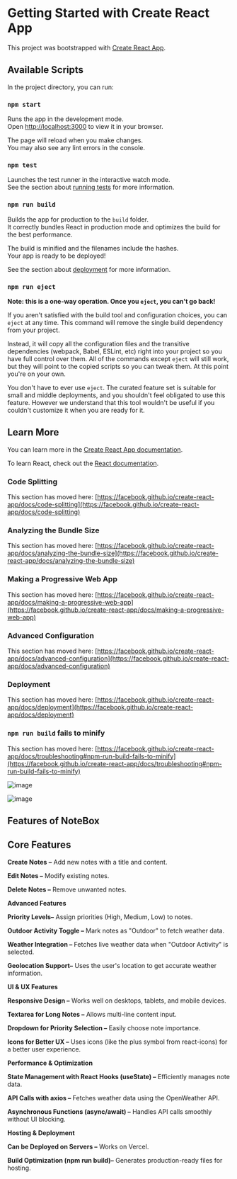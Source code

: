 # Getting Started with Create React App

This project was bootstrapped with [Create React App](https://github.com/facebook/create-react-app).

## Available Scripts

In the project directory, you can run:

### `npm start`

Runs the app in the development mode.\
Open [http://localhost:3000](http://localhost:3000) to view it in your browser.

The page will reload when you make changes.\
You may also see any lint errors in the console.

### `npm test`

Launches the test runner in the interactive watch mode.\
See the section about [running tests](https://facebook.github.io/create-react-app/docs/running-tests) for more information.

### `npm run build`

Builds the app for production to the `build` folder.\
It correctly bundles React in production mode and optimizes the build for the best performance.

The build is minified and the filenames include the hashes.\
Your app is ready to be deployed!

See the section about [deployment](https://facebook.github.io/create-react-app/docs/deployment) for more information.

### `npm run eject`

**Note: this is a one-way operation. Once you `eject`, you can't go back!**

If you aren't satisfied with the build tool and configuration choices, you can `eject` at any time. This command will remove the single build dependency from your project.

Instead, it will copy all the configuration files and the transitive dependencies (webpack, Babel, ESLint, etc) right into your project so you have full control over them. All of the commands except `eject` will still work, but they will point to the copied scripts so you can tweak them. At this point you're on your own.

You don't have to ever use `eject`. The curated feature set is suitable for small and middle deployments, and you shouldn't feel obligated to use this feature. However we understand that this tool wouldn't be useful if you couldn't customize it when you are ready for it.

## Learn More

You can learn more in the [Create React App documentation](https://facebook.github.io/create-react-app/docs/getting-started).

To learn React, check out the [React documentation](https://reactjs.org/).

### Code Splitting

This section has moved here: [https://facebook.github.io/create-react-app/docs/code-splitting](https://facebook.github.io/create-react-app/docs/code-splitting)

### Analyzing the Bundle Size

This section has moved here: [https://facebook.github.io/create-react-app/docs/analyzing-the-bundle-size](https://facebook.github.io/create-react-app/docs/analyzing-the-bundle-size)

### Making a Progressive Web App

This section has moved here: [https://facebook.github.io/create-react-app/docs/making-a-progressive-web-app](https://facebook.github.io/create-react-app/docs/making-a-progressive-web-app)

### Advanced Configuration

This section has moved here: [https://facebook.github.io/create-react-app/docs/advanced-configuration](https://facebook.github.io/create-react-app/docs/advanced-configuration)

### Deployment

This section has moved here: [https://facebook.github.io/create-react-app/docs/deployment](https://facebook.github.io/create-react-app/docs/deployment)

### `npm run build` fails to minify

This section has moved here: [https://facebook.github.io/create-react-app/docs/troubleshooting#npm-run-build-fails-to-minify](https://facebook.github.io/create-react-app/docs/troubleshooting#npm-run-build-fails-to-minify)


![image](https://github.com/user-attachments/assets/67b27b04-3c30-4ec3-931a-5dc453e8c95a)

![image](https://github.com/user-attachments/assets/3404847a-6adf-48d3-8614-23c6b4884ce9)


## Features of NoteBox


## Core Features


**Create Notes** **–** Add new notes with a title and content.


**Edit Notes –** Modify existing notes.


**Delete Notes –** Remove unwanted notes.



**Advanced Features**


**Priority Levels–** Assign priorities (High, Medium, Low) to notes.


**Outdoor Activity Toggle –** Mark notes as "Outdoor" to fetch weather data.


**Weather Integration –** Fetches live weather data when "Outdoor Activity" is selected.


**Geolocation Support–** Uses the user's location to get accurate weather information.


**UI & UX Features**


**Responsive Design –** Works well on desktops, tablets, and mobile devices.


**Textarea for Long Notes –** Allows multi-line content input.


**Dropdown for Priority Selection –** Easily choose note importance.


**Icons for Better UX –** Uses icons (like the plus symbol from react-icons) for a better user experience.


**Performance & Optimization**


**State Management with React Hooks (useState) –** Efficiently manages note data.


**API Calls with axios –** Fetches weather data using the OpenWeather API.


**Asynchronous Functions (async/await) –** Handles API calls smoothly without UI blocking.


**Hosting & Deployment**


**Can be Deployed on Servers –** Works on Vercel.


**Build Optimization (npm run build)–** Generates production-ready files for hosting.


